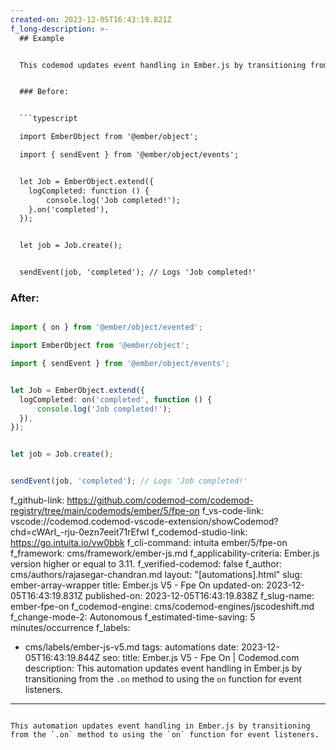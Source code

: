 ```yaml
---
created-on: 2023-12-05T16:43:19.821Z
f_long-description: >-
  ## Example


  This codemod updates event handling in Ember.js by transitioning from the `.on` method to using the `on` function for event listeners.


  ### Before:


  ```typescript

  import EmberObject from '@ember/object';

  import { sendEvent } from '@ember/object/events';


  let Job = EmberObject.extend({
  	logCompleted: function () {
  		console.log('Job completed!');
  	}.on('completed'),
  });


  let job = Job.create();


  sendEvent(job, 'completed'); // Logs 'Job completed!'

  ```


  ### After:


  ```typescript

  import { on } from '@ember/object/evented';

  import EmberObject from '@ember/object';

  import { sendEvent } from '@ember/object/events';


  let Job = EmberObject.extend({
  	logCompleted: on('completed', function () {
  		console.log('Job completed!');
  	}),
  });


  let job = Job.create();


  sendEvent(job, 'completed'); // Logs 'Job completed!'

  ```
f_github-link: https://github.com/codemod-com/codemod-registry/tree/main/codemods/ember/5/fpe-on
f_vs-code-link: vscode://codemod.codemod-vscode-extension/showCodemod?chd=cWArI_-rju-0ezn7eeit71rEfwI
f_codemod-studio-link: https://go.intuita.io/vw0bbk
f_cli-command: intuita ember/5/fpe-on
f_framework: cms/framework/ember-js.md
f_applicability-criteria: Ember.js version higher or equal to 3.11.
f_verified-codemod: false
f_author: cms/authors/rajasegar-chandran.md
layout: "[automations].html"
slug: ember-array-wrapper
title: Ember.js V5 - Fpe On
updated-on: 2023-12-05T16:43:19.831Z
published-on: 2023-12-05T16:43:19.838Z
f_slug-name: ember-fpe-on
f_codemod-engine: cms/codemod-engines/jscodeshift.md
f_change-mode-2: Autonomous
f_estimated-time-saving: 5 minutes/occurrence
f_labels:
  - cms/labels/ember-js-v5.md
tags: automations
date: 2023-12-05T16:43:19.844Z
seo:
  title: Ember.js V5 - Fpe On | Codemod.com
  description: This automation updates event handling in Ember.js by transitioning
    from the `.on` method to using the `on` function for event listeners.
---
```

This automation updates event handling in Ember.js by transitioning from the `.on` method to using the `on` function for event listeners.